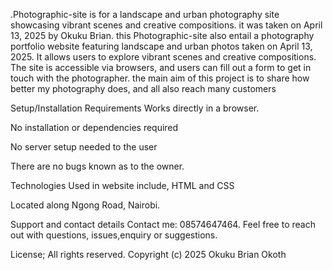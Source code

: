 .Photographic-site is for a landscape and urban photography site showcasing vibrant scenes and creative compositions. it was taken on April 13, 2025 by Okuku Brian.  this Photographic-site also entail a photography portfolio website featuring landscape and urban photos taken on April 13, 2025. It allows users to explore vibrant scenes and creative compositions. The site is accessible via browsers, and users can fill out a form to get in touch with the photographer. the main aim of this project is to share how better my photography does, and all also reach many customers

Setup/Installation Requirements Works directly in a browser.

No installation or dependencies required

No server setup needed to the user

There are no bugs known as to the owner.

Technologies Used in website include, HTML and  CSS

Located along Ngong Road, Nairobi.

Support and contact details Contact me: 08574647464. Feel free to reach out with questions, issues,enquiry or suggestions.

License; All rights reserved. Copyright (c) 2025 Okuku Brian Okoth

